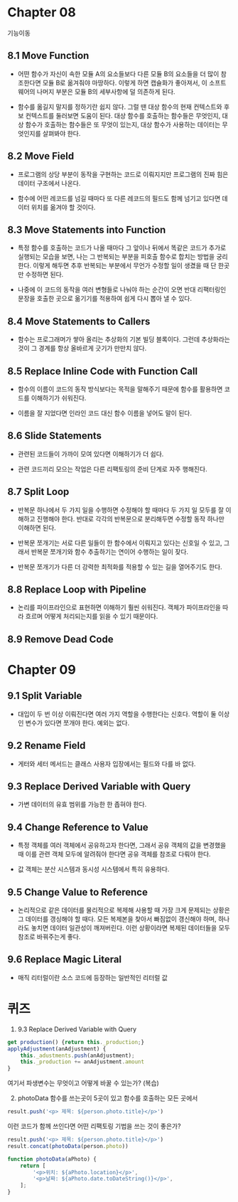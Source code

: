 # Chapter 08

기능이동

## 8.1 Move Function

- 어떤 함수가 자신이 속한 모듈 A의 요소들보다 다른 모듈 B의 요소들을 더 많이 참조한다면 모듈 B로 옮겨줘야 마땅하다. 이렇게 하면 캡슐화가 좋아져서, 이 소프트웨어의 나머지 부분은 모듈 B의 세부사항에 덜 의존하게 된다.

- 함수를 옮길지 말지를 정하기란 쉽지 않다. 그럴 땐 대상 함수의 현재 컨텍스트와 후보 컨텍스트를 둘러보면 도움이 된다. 대상 함수를 호출하는 함수들은 무엇인지, 대상 함수가 호출하는 함수들은 또 무엇이 있는지, 대상 함수가 사용하는 데이터는 무엇인지를 살펴봐야 한다.

## 8.2 Move Field

- 프로그램의 상당 부분이 동작을 구현하는 코드로 이뤄지지만 프로그램의 진짜 힘은 데이터 구조에서 나온다. 

- 함수에 어떤 레코드를 넘길 때마다 또 다른 레코드의 필드도 함께 넘기고 있다면 데이터 위치를 옮겨야 할 것이다.

## 8.3 Move Statements into Function

- 특정 함수를 호출하는 코드가 나올 때마다 그 앞이나 뒤에서 똑같은 코드가 추가로 실행되는 모습을 보면, 나는 그 반복되는 부분을 피호출 함수로 합치는 방법을 궁리한다. 이렇게 해두면 추후 반복되는 부분에서 무언가 수정할 일이 생겼을 때 단 한곳만 수정하면 된다.

- 나중에 이 코드의 동작을 여러 변형들로 나눠야 하는 순간이 오면 반대 리팩터링인 문장을 호출한 곳으로 옮기기를 적용하여 쉽게 다시 뽑아 낼 수 있다.

## 8.4 Move Statements to Callers

- 함수는 프로그래머가 쌓아 올리는 추상화의 기본 빌딩 블록이다. 그런데 추상화라는 것이 그 경계를 항상 올바르게 긋기가 만만치 않다.

## 8.5 Replace Inline Code with Function Call

- 함수의 이름이 코드의 동작 방식보다는 목적을 말해주기 때문에 함수를 활용하면 코드를 이해하기가 쉬워진다.

- 이름을 잘 지었다면 인라인 코드 대신 함수 이름을 넣어도 말이 된다.

## 8.6 Slide Statements

- 관련된 코드들이 가까이 모여 있다면 이해하기가 더 쉽다.

- 관련 코드끼리 모으는 작업은 다른 리팩토링의 준비 단계로 자주 행해진다.

## 8.7 Split Loop

- 반복문 하나에서 두 가지 일을 수행하면 수정해야 할 때마다 두 가지 일 모두를 잘 이해하고 진행해야 한다. 반대로 각각의 반복문으로 분리해두면 수정할 동작 하나만 이해하면 된다.

- 반복문 쪼개기는 서로 다른 일들이 한 함수에서 이뤄지고 있다는 신호일 수 있고, 그래서 반복문 쪼개기와 함수 추출하기는 연이어 수행하는 일이 잦다.

- 반복문 쪼개기가 다른 더 강력한 최적화를 적용할 수 있는 길을 열어주기도 한다.

## 8.8 Replace Loop with Pipeline

- 논리를 파이프라인으로 표현하면 이해하기 훨씬 쉬워진다. 객체가 파이프라인을 따라 흐르며 어떻게 처리되는지를 읽을 수 있기 때문이다.

## 8.9 Remove Dead Code

# Chapter 09

## 9.1 Split Variable

- 대입이 두 번 이상 이뤄진다면 여러 가지 역할을 수행한다는 신호다. 역할이 둘 이상인 변수가 있다면 쪼개야 한다. 예외는 없다.

## 9.2 Rename Field

- 게터와 세터 메서드는 클래스 사용자 입장에서는 필드와 다를 바 없다.

## 9.3 Replace Derived Variable with Query

- 가변 데이터의 유효 범위를 가능한 한 좁혀야 한다.

## 9.4 Change Reference to Value

- 특정 객체를 여러 객체에서 공유하고자 한다면, 그래서 공유 객체의 값을 변경했을 때 이를 관련 객체 모두에 알려줘야 한다면 공유 객체를 참조로 다뤄야 한다.

- 값 객체는 분산 시스템과 동시성 시스템에서 특히 유용하다.

## 9.5 Change Value to Reference

- 논리적으로 같은 데이터를 물리적으로 복제해 사용할 때 가장 크게 문제되는 상황은 그 데이터를 갱싱해야 할 때다. 모든 복제본을 찾아서 빠짐없이 갱신해야 하며, 하나라도 놓치면 데이터 일관성이 깨져버린다. 이런 상황이라면 복제된 데이터들을 모두 참조로 바꿔주는게 좋다.

## 9.6 Replace Magic Literal

- 매직 리터럴이란 소스 코드에 등장하는 일반적인 리터럴 값


# 퀴즈

1. 9.3 Replace Derived Variable with Query

```js
get production() {return this._production;}
applyAdjustment(anAdjustment) {
    this._adustments.push(anAdjustment);
    this._production += anAdjustment.amount
}
```

여기서 파생변수는 무엇이고 어떻게 바꿀 수 있는가?
(복습)


2. photoData 함수를 쓰는곳이 5곳이 있고 함수를 호출하는 모든 곳에서 

```js
result.push('<p> 제목: ${person.photo.title}</p>')
```

이런 코드가 함께 쓰인다면 어떤 리팩토링 기법을 쓰는 것이 좋은가?


```js
result.push('<p> 제목: ${person.photo.title}</p>')
result.concat(photoData(person.photo))

function photoData(aPhoto) { 
    return [
        '<p>위치: ${aPhoto.location}</p>',
        '<p>날짜: ${aPhoto.date.toDateString()}</p>', 
    ];
}



```
